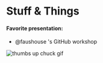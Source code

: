# Stuff & Things

#### Favorite presentation:

 - @faushouse 's GitHub workshop

![thumbs up chuck gif](https://github.com/jglovier/gifs/blob/gh-pages/thumbs-up/chuck-norris.gif)
